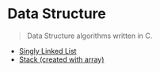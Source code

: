 # Data Structure

> Data Structure algorithms written in C.

- [Singly Linked List](./SinglyLinkedList.c)
- [Stack (created with array)](./StackArray.c)